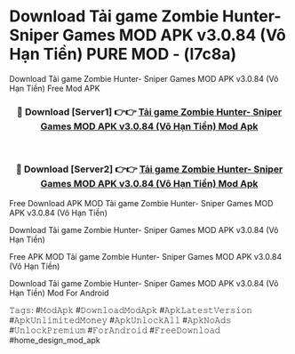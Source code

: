# Download Tải game Zombie Hunter- Sniper Games MOD APK v3.0.84 (Vô Hạn Tiền) PURE MOD - (l7c8a)
Download Tải game Zombie Hunter- Sniper Games MOD APK v3.0.84 (Vô Hạn Tiền) Free Mod APK

<div align="center">
<h3>🔴 Download [Server1] 👉👉 <a href="https://apk-comot.site?title=Tải_game_Zombie_Hunter-_Sniper_Games_MOD_APK_v3.0.84_(Vô_Hạn_Tiền)">Tải game Zombie Hunter- Sniper Games MOD APK v3.0.84 (Vô Hạn Tiền) Mod Apk</a></h3><br>

<h3>🔴 Download [Server2] 👉👉 <a href="https://apk-comot.site?title=Tải_game_Zombie_Hunter-_Sniper_Games_MOD_APK_v3.0.84_(Vô_Hạn_Tiền)">Tải game Zombie Hunter- Sniper Games MOD APK v3.0.84 (Vô Hạn Tiền) Mod Apk</a></h3>
</div>


Free Download APK MOD Tải game Zombie Hunter- Sniper Games MOD APK v3.0.84 (Vô Hạn Tiền)

Download Tải game Zombie Hunter- Sniper Games MOD APK v3.0.84 (Vô Hạn Tiền) 

Free APK MOD Tải game Zombie Hunter- Sniper Games MOD APK v3.0.84 (Vô Hạn Tiền) 

Download Tải game Zombie Hunter- Sniper Games MOD APK v3.0.84 (Vô Hạn Tiền) Mod For Android

𝚃𝚊𝚐𝚜: #𝙼𝚘𝚍𝙰𝚙𝚔 #𝙳𝚘𝚠𝚗𝚕𝚘𝚊𝚍𝙼𝚘𝚍𝙰𝚙𝚔 #𝙰𝚙𝚔𝙻𝚊𝚝𝚎𝚜𝚝𝚅𝚎𝚛𝚜𝚒𝚘𝚗 #𝙰𝚙𝚔𝚄𝚗𝚕𝚒𝚖𝚒𝚝𝚎𝚍𝙼𝚘𝚗𝚎𝚢 #𝙰𝚙𝚔𝚄𝚗𝚕𝚘𝚌𝚔𝙰𝚕𝚕 #𝙰𝚙𝚔𝙽𝚘𝙰𝚍𝚜 #𝚄𝚗𝚕𝚘𝚌𝚔𝙿𝚛𝚎𝚖𝚒𝚞𝚖 #𝙵𝚘𝚛𝙰𝚗𝚍𝚛𝚘𝚒𝚍 #𝙵𝚛𝚎𝚎𝙳𝚘𝚠𝚗𝚕𝚘𝚊𝚍 #home_design_mod_apk